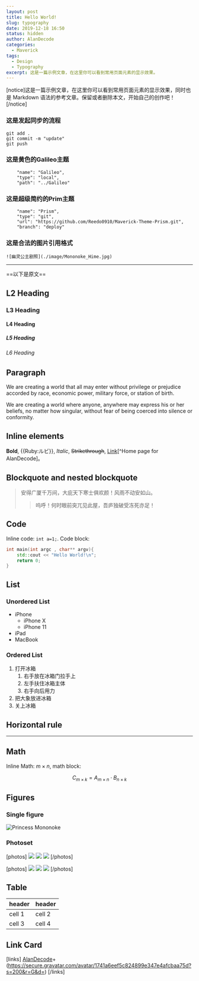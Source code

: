 ```yaml
---
layout: post
title: Hello World!
slug: typography
date: 2019-12-18 16:50
status: hidden
author: AlanDecode
categories: 
  - Maverick
tags:
  - Design
  - Typography
excerpt: 这是一篇示例文章，在这里你可以看到常用页面元素的显示效果。
---
```


[notice]这是一篇示例文章，在这里你可以看到常用页面元素的显示效果，同时也是 Markdown 语法的参考文章。保留或者删除本文，开始自己的创作吧！[/notice]

### 这是发起同步的流程

```
git add .
git commit -m "update"
git push
```



### 这是黄色的Galileo主题

```
    "name": "Galileo",
    "type": "local",
    "path": "../Galileo"
```

### 这是超级简约的Prim主题

```
    "name": "Prism",
    "type": "git",
    "url": "https://github.com/Reedo0910/Maverick-Theme-Prism.git",
    "branch": "deploy"
```

### 这是合法的图片引用格式

```
![幽灵公主剧照](./image/Mononoke_Hime.jpg)
```

---

==以下是原文==



## L2 Heading

### L3 Heading

#### L4 Heading

##### L5 Heading

###### L6 Heading

## Paragraph

We are creating a world that all may enter without privilege or prejudice accorded by race, economic power, military force, or station of birth.

We are creating a world where anyone, anywhere may express his or her beliefs, no matter how singular, without fear of being coerced into silence or conformity.

## Inline elements

**Bold**, {{Ruby:ルビ}}, *Italic*, ~~Strikethrough~~, [Link](https://www.imalan.cn)[^Home page for AlanDecode]。

## Blockquote and nested blockquote

> 安得广厦千万间，大庇天下寒士俱欢颜！风雨不动安如山。
>
> > 呜呼！何时眼前突兀见此屋，吾庐独破受冻死亦足！

## Code

Inline code: `int a=1;`. Code block:

```cpp
int main(int argc , char** argv){
    std::cout << "Hello World!\n";
    return 0;
}
```
## List

### Unordered List

* iPhone
    * iPhone X
    * iPhone 11
* iPad
* MacBook

### Ordered List

1. 打开冰箱
    1. 右手放在冰箱门拉手上
    2. 左手扶住冰箱主体
    3. 右手向后用力
2. 把大象放进冰箱
3. 关上冰箱

## Horizontal rule

------

## Math

Inline Math: $m\times n$, math block:

$$C_{m\times k}=A_{m\times n}\cdot B_{n\times k}$$

## Figures

### Single figure

![Princess Mononoke](./images/Mononoke_Hime.jpg)

### Photoset

[photos]
![](./images/IMG_0073.jpeg)
![][1]
![](./images/IMG_0053.jpeg)
[/photos]

[photos]
![](./images/IMG_0039.jpeg)
![](./images/IMG_00510.jpeg)
![](./images/IMG_0005.jpeg)
[/photos]

## Table

header | header
--------- | -------------
cell 1 | cell 2
cell 3 | cell 4

## Link Card

[links]
[AlanDecode](https://www.imalan.cn)+(https://secure.gravatar.com/avatar/1741a6eef5c824899e347e4afcbaa75d?s=200&r=G&d=)
[/links]


[1]: ./images/1463017562.jpg
